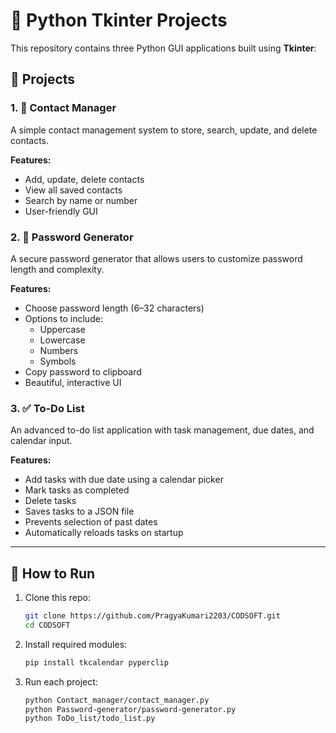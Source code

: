 # 🐍 Python Tkinter Projects

This repository contains three Python GUI applications built using **Tkinter**:

## 📁 Projects

### 1. 📒 Contact Manager
A simple contact management system to store, search, update, and delete contacts.

**Features:**
- Add, update, delete contacts
- View all saved contacts
- Search by name or number
- User-friendly GUI

### 2. 🔐 Password Generator
A secure password generator that allows users to customize password length and complexity.

**Features:**
- Choose password length (6–32 characters)
- Options to include:
  - Uppercase
  - Lowercase
  - Numbers
  - Symbols
- Copy password to clipboard
- Beautiful, interactive UI

### 3. ✅ To-Do List
An advanced to-do list application with task management, due dates, and calendar input.

**Features:**
- Add tasks with due date using a calendar picker
- Mark tasks as completed
- Delete tasks
- Saves tasks to a JSON file
- Prevents selection of past dates
- Automatically reloads tasks on startup

---

## 🚀 How to Run

1. Clone this repo:
   ```bash
   git clone https://github.com/PragyaKumari2203/CODSOFT.git
   cd CODSOFT
2. Install required modules:
   ```bash
   pip install tkcalendar pyperclip
3. Run each project:
   ```bash
   python Contact_manager/contact_manager.py
   python Password-generator/password-generator.py
   python ToDo_list/todo_list.py

